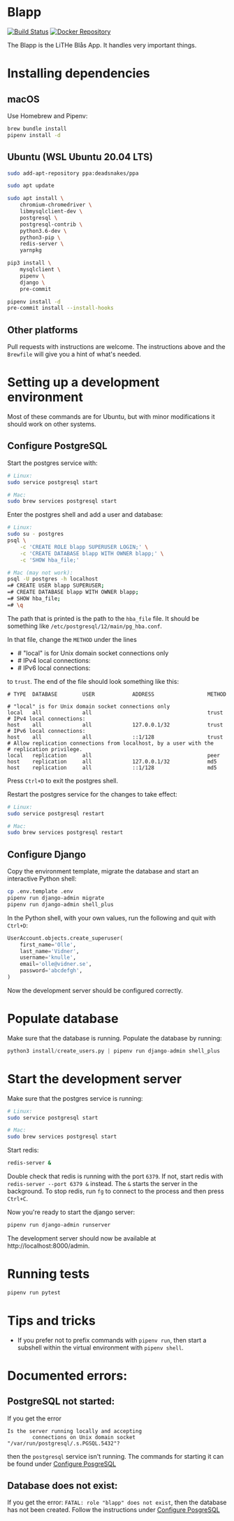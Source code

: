 Blapp
=====
[![Build Status](https://travis-ci.org/litheblas/blapp.svg?branch=master)](https://travis-ci.org/litheblas/blapp)
[![Docker Repository](https://quay.io/repository/litheblas/blapp/status "Docker Repository")](https://quay.io/repository/litheblas/blapp)

The Blapp is the LiTHe Blås App. It handles very important things.

# Installing dependencies
## macOS
Use Homebrew and Pipenv:
```sh
brew bundle install
pipenv install -d
```

## Ubuntu (WSL Ubuntu 20.04 LTS)
```sh
sudo add-apt-repository ppa:deadsnakes/ppa

sudo apt update

sudo apt install \
    chromium-chromedriver \
    libmysqlclient-dev \
    postgresql \
    postgresql-contrib \
    python3.6-dev \
    python3-pip \
    redis-server \
    yarnpkg

pip3 install \
    mysqlclient \
    pipenv \
    django \
	pre-commit

pipenv install -d
pre-commit install --install-hooks
```

## Other platforms
Pull requests with instructions are welcome. The instructions above and the
`Brewfile` will give you a hint of what's needed.

# Setting up a development environment
Most of these commands are for Ubuntu, but with minor modifications it should work on other systems.

## Configure PostgreSQL
Start the postgres service with:
```sh
# Linux:
sudo service postgresql start

# Mac:
sudo brew services postgresql start
```

Enter the postgres shell and add a user and database:
```sh
# Linux:
sudo su - postgres
psql \
    -c 'CREATE ROLE blapp SUPERUSER LOGIN;' \
    -c 'CREATE DATABASE blapp WITH OWNER blapp;' \
    -c 'SHOW hba_file;'

# Mac (may not work):
psql -U postgres -h localhost
=# CREATE USER blapp SUPERUSER;
=# CREATE DATABASE blapp WITH OWNER blapp;
=# SHOW hba_file;
=# \q
```
The path that is printed is the path to the `hba_file` file. It should be something like `/etc/postgresql/12/main/pg_hba.conf`.

In that file, change the `METHOD` under the lines
- \# "local" is for Unix domain socket connections only
- \# IPv4 local connections:
- \# IPv6 local connections:

to `trust`. The end of the file should look something like this:
```
# TYPE  DATABASE        USER            ADDRESS                 METHOD

# "local" is for Unix domain socket connections only
local   all             all                                     trust
# IPv4 local connections:
host    all             all             127.0.0.1/32            trust
# IPv6 local connections:
host    all             all             ::1/128                 trust
# Allow replication connections from localhost, by a user with the
# replication privilege.
local   replication     all                                     peer
host    replication     all             127.0.0.1/32            md5
host    replication     all             ::1/128                 md5
```

Press `Ctrl+D` to exit the postgres shell.

Restart the postgres service for the changes to take effect:
```sh
# Linux:
sudo service postgresql restart

# Mac:
sudo brew services postgresql restart
```

## Configure Django
Copy the environment template, migrate the database and start an interactive
Python shell:
```sh
cp .env.template .env
pipenv run django-admin migrate
pipenv run django-admin shell_plus
```

In the Python shell, with your own values, run the following and quit with `Ctrl+D`:
```py
UserAccount.objects.create_superuser(
    first_name='Olle',
    last_name='Vidner',
    username='knulle',
    email='olle@vidner.se',
    password='abcdefgh',
)
```
Now the development server should be configured correctly.

# Populate database
Make sure that the database is running. Populate the database by running:
```py
python3 install/create_users.py | pipenv run django-admin shell_plus
```

# Start the development server
Make sure that the postgres service is running:
```sh
# Linux:
sudo service postgresql start

# Mac:
sudo brew services postgresql start
```

Start redis:
```sh
redis-server &
```
Double check that redis is running with the port `6379`. If not, start redis with `redis-server --port 6379 &` instead. The `&` starts the server in the background. To stop redis, run `fg` to connect to the process and then press `Ctrl+C`.

Now you're ready to start the django server:
```sh
pipenv run django-admin runserver
```

The development server should now be available at http://localhost:8000/admin.

# Running tests
```sh
pipenv run pytest
```

# Tips and tricks
* If you prefer not to prefix commands with `pipenv run`, then start a subshell
within the virtual environment with `pipenv shell`.

# Documented errors:

## PostgreSQL not started:
If you get the error
```
Is the server running locally and accepting
        connections on Unix domain socket "/var/run/postgresql/.s.PGSQL.5432"?
```
then the `postgresql` service isn't running. The commands for starting it can be found under [Configure PosgreSQL](#Configure-PostgreSQL)


## Database does not exist:

If you get the error: `FATAL: role "blapp" does not exist`, then the database has not been created. Follow the instructions under [Configure PosgreSQL](#Configure-PostgreSQL)
